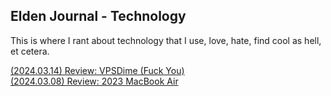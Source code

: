 ## Elden Journal - Technology
This is where I rant about technology that I use, love, hate, find cool as
hell, et cetera.

[(2024.03.14) Review: VPSDime (Fuck You)](/journal/tech/20240314-vpsdime.html) </br>
[(2024.03.08) Review: 2023 MacBook Air](/journal/tech/20240308-mba2023.html)
